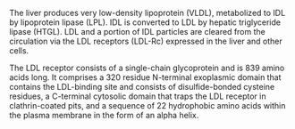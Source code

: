The liver produces very low-density lipoprotein (VLDL), metabolized to IDL by lipoprotein lipase (LPL). IDL is converted to LDL by hepatic triglyceride lipase (HTGL). LDL and a portion of IDL particles are cleared from the circulation via the LDL receptors (LDL-Rc) expressed in the liver and other cells.

The LDL receptor consists of a single-chain glycoprotein and is 839 amino acids long. It comprises a 320 residue N-terminal exoplasmic domain that contains the LDL-binding site and consists of disulfide-bonded cysteine residues, a C-terminal cytosolic domain that traps the LDL receptor in clathrin-coated pits, and a sequence of 22 hydrophobic amino acids within the plasma membrane in the form of an alpha helix.